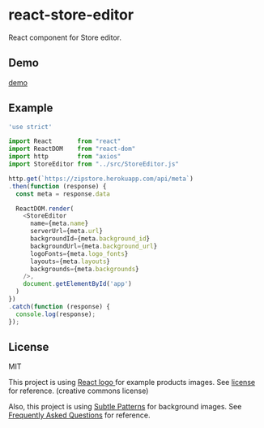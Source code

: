 # react-store-editor

React component for Store editor.

## Demo

[demo](http://camelmasa.github.io/react-store-editor/example)

## Example

```js
'use strict'

import React       from "react"
import ReactDOM    from "react-dom"
import http        from "axios"
import StoreEditor from "../src/StoreEditor.js"

http.get(`https://zipstore.herokuapp.com/api/meta`)
.then(function (response) {
  const meta = response.data

  ReactDOM.render(
    <StoreEditor
      name={meta.name}
      serverUrl={meta.url}
      backgroundId={meta.background_id}
      backgroundUrl={meta.background_url}
      logoFonts={meta.logo_fonts}
      layouts={meta.layouts}
      backgrounds={meta.backgrounds}
    />,
    document.getElementById('app')
  )
})
.catch(function (response) {
  console.log(response);
});

```

## License

MIT

This project is using [React logo ](https://github.com/facebook/react/blob/master/docs/img/logo.svg) for example products images.
See [license](https://github.com/facebook/react/blob/master/LICENSE-docs) for reference. (creative commons license)

Also, this project is using [Subtle Patterns](http://subtlepatterns.com/) for background images.
See [Frequently Asked Questions](http://subtlepatterns.com/about/) for reference.

